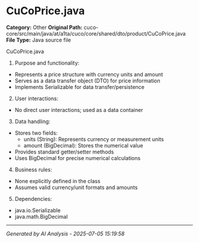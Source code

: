 # CuCoPrice.java

**Category:** Other
**Original Path:** cuco-core/src/main/java/at/a1ta/cuco/core/shared/dto/product/CuCoPrice.java
**File Type:** Java source file

CuCoPrice.java
1. Purpose and functionality:
- Represents a price structure with currency units and amount
- Serves as a data transfer object (DTO) for price information
- Implements Serializable for data transfer/persistence

2. User interactions:
- No direct user interactions; used as a data container

3. Data handling:
- Stores two fields:
  - units (String): Represents currency or measurement units
  - amount (BigDecimal): Stores the numerical value
- Provides standard getter/setter methods
- Uses BigDecimal for precise numerical calculations

4. Business rules:
- None explicitly defined in the class
- Assumes valid currency/unit formats and amounts

5. Dependencies:
- java.io.Serializable
- java.math.BigDecimal

---
*Generated by AI Analysis - 2025-07-05 15:19:58*
